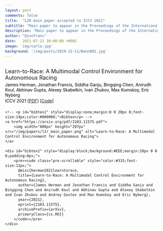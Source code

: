 ```yaml
---
layout: post
comments: false
title:  "L2R main paper accepted to ICCV 2021"
subtitle: "Main paper to appear in the Proceedings of the International Conference on Computer Vision (October 11-17, 2021; Virtual)."
description: "Main paper to appear in the Proceedings of the International Conference on Computer Vision (October 11-17, 2021; Virtual)."
author: "@jonfranc"
date:   2021-07-22 10:00:00 +0002
image: 'img/carla.jpg'
background: '/img/posts/2019-12-11/Bann001.jpg'
---
```


<div class="container" style="margin-top:30px;margin-bottom:30px;">
    <p style="margin:0 0 4px 0;font-size:18px;">Learn-to-Race: A Multimodal Control Environment for Autonomous Racing</p>
    <p style="margin:0 0 2px 0;font-size:14px;color:#000000;">James Herman, Jonathan Francis, Siddha Ganju, Bingqing Chen, Anirudh Koul, Abhinav Gupta, Alexey Skabelkin, Ivan Zhukov, Max Kumskoy, Eric Nyberg</p>
    <p style="margin:0 0 20px 0;font-size:14px;color:#000000;">ICCV 2021 [<a href="https://arxiv.org/pdf/2103.11575.pdf">PDF</a>] [<a href="https://github.com/learn-to-race/l2r">Code</a>]</p>

    <!-- <p id="bibtex1" style="display:none;margin:0 0 20px 0;font-size:14px;color:#000000;">Bibtex</p> -->
    <a href="https://arxiv.org/pdf/2103.11575.pdf">
        <img width="800px" height="297px" src="/img/papers/l2r_main_paper.png" alt="Learn-to-Race: A Multimodal Control Environment for Autonomous Racing">
    </a>

    <div id="bibtex1" style="display:block;background:#EEE;margin:20px 0 0 0;padding:0px;">
        <pre><code class="pre-scrollable" style="color:#333;font-size:12px;">
          @misc{herman2021learntorace,
          title={Learn-to-Race: A Multimodal Control Environment for Autonomous Racing},
          author={James Herman and Jonathan Francis and Siddha Ganju and Bingqing Chen and Anirudh Koul and Abhinav Gupta and Alexey Skabelkin and Ivan Zhukov and Andrey Gostev and Max Kumskoy and Eric Nyberg},
          year={2021},
          eprint={2103.11575},
          archivePrefix={arXiv},
          primaryClass={cs.RO}}
        </code></pre>
    </div>
</div>
